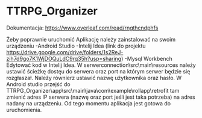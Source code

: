 # TTRPG_Organizer
Dokumentacja:
https://www.overleaf.com/read/rngthcndphfs

Żeby poprawnie uruchomić Aplikację należy zainstalować na swoim urządzeniu
   -Android Studio
   -Intelij Idea (link do projektu https://drive.google.com/drive/folders/1s2ReJ-zih7d9go7K1WjDOQuLdC9rq35h?usp=sharing)
   -Mysql Workbench
Edytować kod w Intelij Idea. W serwerconnection\src\main\resources należy ustawić ścieżkę dostęu do serwera oraz port na którym serwer będzie się rozgłaszał. Należy równierz ustawić nazwę użytkownika oraz hasło.
W Android studio przejść do TTRPG_Organizer\app\src\main\java\com\example\rollapp\retrofit tam zmienić adres IP serwera (nazwę oraz port jeśli jest taka potrzeba) na adres nadany na urządzeniu.
Od tego momentu aplikacja jest gotowa do uruchomienia.


